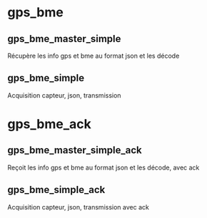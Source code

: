 ﻿# gps_bme

## gps_bme_master_simple
Récupère les info gps et bme au format json et les décode

## gps_bme_simple
Acquisition capteur, json, transmission

# gps_bme_ack

## gps_bme_master_simple_ack
Reçoit les info gps et bme au format json et les décode, avec ack

## gps_bme_simple_ack
Acquisition capteur, json, transmission avec ack

